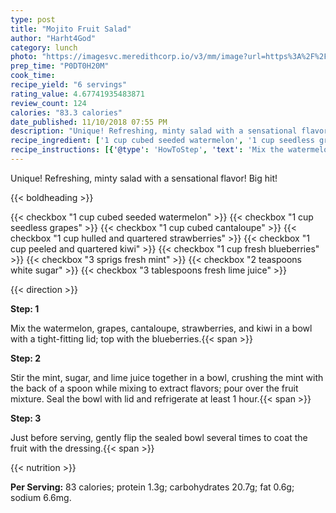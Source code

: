 ```yaml
---
type: post
title: "Mojito Fruit Salad"
author: "Harht4God"
category: lunch
photo: "https://imagesvc.meredithcorp.io/v3/mm/image?url=https%3A%2F%2Fimages.media-allrecipes.com%2Fuserphotos%2F5093668.jpg"
prep_time: "P0DT0H20M"
cook_time: 
recipe_yield: "6 servings"
rating_value: 4.67741935483871
review_count: 124
calories: "83.3 calories"
date_published: 11/10/2018 07:55 PM
description: "Unique! Refreshing, minty salad with a sensational flavor! Big hit!"
recipe_ingredient: ['1 cup cubed seeded watermelon', '1 cup seedless grapes ', '1 cup cubed cantaloupe', '1 cup hulled and quartered strawberries', '1 cup peeled and quartered kiwi', '1 cup fresh blueberries', '3 sprigs fresh mint', '2 teaspoons white sugar', '3 tablespoons fresh lime juice']
recipe_instructions: [{'@type': 'HowToStep', 'text': 'Mix the watermelon, grapes, cantaloupe, strawberries, and kiwi in a bowl with a tight-fitting lid; top with the blueberries.\n'}, {'@type': 'HowToStep', 'text': 'Stir the mint, sugar, and lime juice together in a bowl, crushing the mint with the back of a spoon while mixing to extract flavors; pour over the fruit mixture. Seal the bowl with lid and refrigerate at least 1 hour.\n'}, {'@type': 'HowToStep', 'text': 'Just before serving, gently flip the sealed bowl several times to coat the fruit with the dressing.\n'}]
---
```


Unique! Refreshing, minty salad with a sensational flavor! Big hit! 

{{< boldheading >}}

{{< checkbox "1 cup cubed seeded watermelon" >}}
{{< checkbox "1 cup seedless grapes" >}}
{{< checkbox "1 cup cubed cantaloupe" >}}
{{< checkbox "1 cup hulled and quartered strawberries" >}}
{{< checkbox "1 cup peeled and quartered kiwi" >}}
{{< checkbox "1 cup fresh blueberries" >}}
{{< checkbox "3 sprigs fresh mint" >}}
{{< checkbox "2 teaspoons white sugar" >}}
{{< checkbox "3 tablespoons fresh lime juice" >}}


{{< direction >}}

**Step: 1**

Mix the watermelon, grapes, cantaloupe, strawberries, and kiwi in a bowl with a tight-fitting lid; top with the blueberries.{{< span >}}

**Step: 2**

Stir the mint, sugar, and lime juice together in a bowl, crushing the mint with the back of a spoon while mixing to extract flavors; pour over the fruit mixture. Seal the bowl with lid and refrigerate at least 1 hour.{{< span >}}

**Step: 3**

Just before serving, gently flip the sealed bowl several times to coat the fruit with the dressing.{{< span >}}

{{< nutrition >}}

**Per Serving:** 83 calories; protein 1.3g; carbohydrates 20.7g; fat 0.6g; sodium 6.6mg.